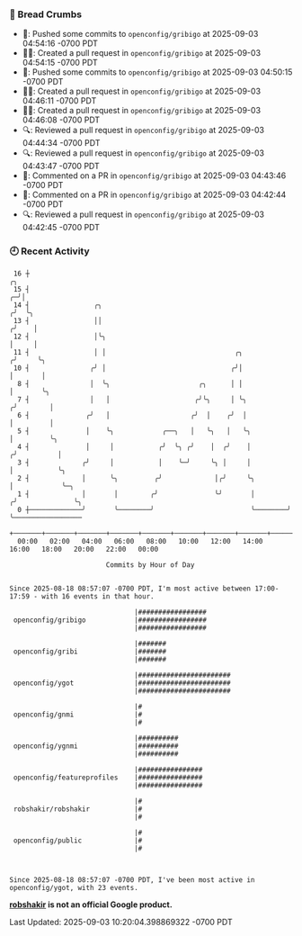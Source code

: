 ### 🍞 Bread Crumbs

 * 🚢: Pushed some commits to `openconfig/gribigo` at 2025-09-03 04:54:16 -0700 PDT
 * ✍🏼: Created a pull request in `openconfig/gribigo` at 2025-09-03 04:54:15 -0700 PDT
 * 🚢: Pushed some commits to `openconfig/gribigo` at 2025-09-03 04:50:15 -0700 PDT
 * ✍🏼: Created a pull request in `openconfig/gribigo` at 2025-09-03 04:46:11 -0700 PDT
 * ✍🏼: Created a pull request in `openconfig/gribigo` at 2025-09-03 04:46:08 -0700 PDT
 * 🔍: Reviewed a pull request in  `openconfig/gribigo` at 2025-09-03 04:44:34 -0700 PDT
 * 🔍: Reviewed a pull request in  `openconfig/gribigo` at 2025-09-03 04:43:47 -0700 PDT
 * 💬: Commented on a PR in  `openconfig/gribigo` at 2025-09-03 04:43:46 -0700 PDT
 * 💬: Commented on a PR in  `openconfig/gribigo` at 2025-09-03 04:42:44 -0700 PDT
 * 🔍: Reviewed a pull request in  `openconfig/gribigo` at 2025-09-03 04:42:45 -0700 PDT

### 🕘 Recent Activity
```
 16 ┼                                                                        ╭╮
 15 ┤                                                                      ╭─╯│
 14 ┤                ╭╮                                                   ╭╯  ╰╮
 13 ┤                ││                                                  ╭╯    │
 12 ┤                │╰╮                                                 │     │
 11 ┤                │ │                                ╭╮              ╭╯     ╰╮
 10 ┤               ╭╯ │                               ╭╯│              │       │
  8 ┤               │  ╰╮                      ╭╮      │ │              │       ╰╮
  7 ┤               │   │                     ╭╯╰╮     │ ╰╮            ╭╯        │
  6 ┤              ╭╯   │                    ╭╯  │    ╭╯  │            │         │
  5 ┤              │    ╰╮            ╭──╮   │   ╰╮   │   ╰╮           │         ╰╮
  4 ┤              │     │           ╭╯  ╰╮ ╭╯    │  ╭╯    │          ╭╯          │
  3 ┤             ╭╯     │           │    ╰─╯     ╰╮ │     │          │           ╰╮
  2 ┤             │      ╰╮         ╭╯             │╭╯     ╰╮         │            ╰─╮
  1 ┤             │       │        ╭╯              ╰╯       │        ╭╯              ╰╮
  0 ┼─────────────╯       ╰────────╯                        ╰────────╯                ╰─────────────────
    +───────+───────+───────+───────+───────+───────+───────+───────+───────+───────+───────+───────+────
  00:00   02:00   04:00   06:00   08:00   10:00   12:00   14:00   16:00   18:00   20:00   22:00   00:00   

						Commits by Hour of Day


Since 2025-08-18 08:57:07 -0700 PDT, I'm most active between 17:00-17:59 - with 16 events in that hour.

```



```
                               |#################
 openconfig/gribigo            |#################
                               |#################

                               |#######
 openconfig/gribi              |#######
                               |#######

                               |#######################
 openconfig/ygot               |#######################
                               |#######################

                               |#
 openconfig/gnmi               |#
                               |#

                               |##########
 openconfig/ygnmi              |##########
                               |##########

                               |################
 openconfig/featureprofiles    |################
                               |################

                               |#
 robshakir/robshakir           |#
                               |#

                               |#
 openconfig/public             |#
                               |#



Since 2025-08-18 08:57:07 -0700 PDT, I've been most active in openconfig/ygot, with 23 events.

```
**[robshakir](mailto:robjs@google.com) is not an official Google product.**  


Last Updated: 2025-09-03 10:20:04.398869322 -0700 PDT
